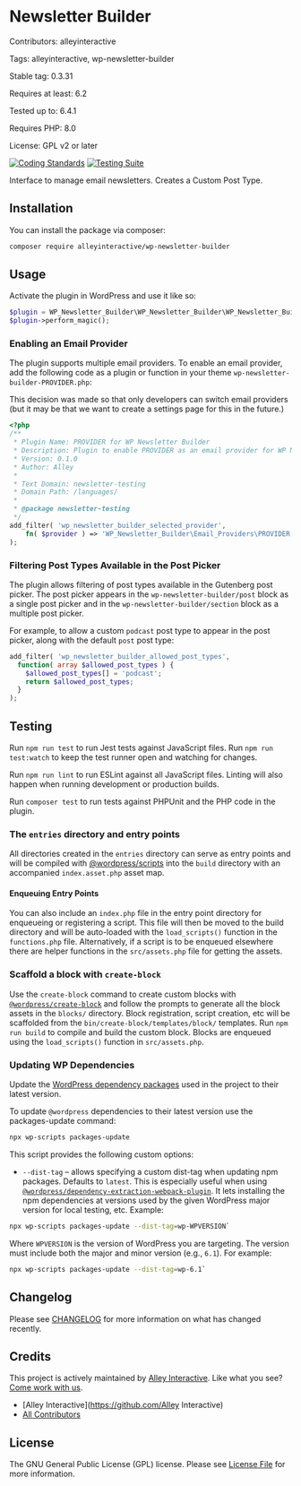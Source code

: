 # Newsletter Builder

Contributors: alleyinteractive

Tags: alleyinteractive, wp-newsletter-builder

Stable tag: 0.3.31

Requires at least: 6.2

Tested up to: 6.4.1

Requires PHP: 8.0

License: GPL v2 or later

[![Coding Standards](https://github.com/alleyinteractive/wp-newsletter-builder/actions/workflows/coding-standards.yml/badge.svg)](https://github.com/alleyinteractive/wp-newsletter-builder/actions/workflows/coding-standards.yml)
[![Testing Suite](https://github.com/alleyinteractive/wp-newsletter-builder/actions/workflows/unit-test.yml/badge.svg)](https://github.com/alleyinteractive/wp-newsletter-builder/actions/workflows/unit-test.yml)

Interface to manage email newsletters. Creates a Custom Post Type.

## Installation

You can install the package via composer:

```bash
composer require alleyinteractive/wp-newsletter-builder
```

## Usage

Activate the plugin in WordPress and use it like so:

```php
$plugin = WP_Newsletter_Builder\WP_Newsletter_Builder\WP_Newsletter_Builder();
$plugin->perform_magic();
```
### Enabling an Email Provider

The plugin supports multiple email providers. To enable an email provider, add the following code as a plugin or function in your theme  `wp-newsletter-builder-PROVIDER.php`:

This decision was made so that only developers can switch email providers (but it may be that we want to create a settings page for this in the future.)

```php
<?php
/**
 * Plugin Name: PROVIDER for WP Newsletter Builder
 * Description: Plugin to enable PROVIDER as an email provider for WP Newsletter Builder.
 * Version: 0.1.0
 * Author: Alley
 *
 * Text Domain: newsletter-testing
 * Domain Path: /languages/
 *
 * @package newsletter-testing
 */
add_filter( 'wp_newsletter_builder_selected_provider',
	fn( $provider ) => 'WP_Newsletter_Builder\Email_Providers\PROVIDER'
);
```
### Filtering Post Types Available in the Post Picker

The plugin allows filtering of post types available in the Gutenberg post picker. The post picker appears in the `wp-newsletter-builder/post` block as a single post picker and in the `wp-newsletter-builder/section` block as a multiple post picker.

For example, to allow a custom `podcast` post type to appear in the post picker, along with the default `post` post type:

```php
add_filter( 'wp_newsletter_builder_allowed_post_types',
  function( array $allowed_post_types ) {
    $allowed_post_types[] = 'podcast';
    return $allowed_post_types;
  }
);
```

## Testing

Run `npm run test` to run Jest tests against JavaScript files. Run
`npm run test:watch` to keep the test runner open and watching for changes.

Run `npm run lint` to run ESLint against all JavaScript files. Linting will also
happen when running development or production builds.

Run `composer test` to run tests against PHPUnit and the PHP code in the plugin.

### The `entries` directory and entry points

All directories created in the `entries` directory can serve as entry points and will be compiled with [@wordpress/scripts](https://github.com/WordPress/gutenberg/blob/trunk/packages/scripts/README.md#scripts) into the `build` directory with an accompanied `index.asset.php` asset map.

#### Enqueuing Entry Points

You can also include an `index.php` file in the entry point directory for enqueueing or registering a script. This file will then be moved to the build directory and will be auto-loaded with the `load_scripts()` function in the `functions.php` file. Alternatively, if a script is to be enqueued elsewhere there are helper functions in the `src/assets.php` file for getting the assets.

### Scaffold a block with `create-block`

Use the `create-block` command to create custom blocks with [`@wordpress/create-block`](https://developer.wordpress.org/block-editor/reference-guides/packages/packages-create-block/) and follow the prompts to generate all the block assets in the `blocks/` directory.
Block registration, script creation, etc will be scaffolded from the `bin/create-block/templates/block/` templates. Run `npm run build` to compile and build the custom block. Blocks are enqueued using the `load_scripts()` function in `src/assets.php`.

### Updating WP Dependencies

Update the [WordPress dependency packages](https://developer.wordpress.org/block-editor/reference-guides/packages/packages-scripts/#packages-update) used in the project to their latest version.

To update `@wordpress` dependencies to their latest version use the packages-update command:

```sh
npx wp-scripts packages-update
```

This script provides the following custom options:

-   `--dist-tag` – allows specifying a custom dist-tag when updating npm packages. Defaults to `latest`. This is especially useful when using [`@wordpress/dependency-extraction-webpack-plugin`](https://www.npmjs.com/package/@wordpress/dependency-extraction-webpack-plugin). It lets installing the npm dependencies at versions used by the given WordPress major version for local testing, etc. Example:

```sh
npx wp-scripts packages-update --dist-tag=wp-WPVERSION`
```

Where `WPVERSION` is the version of WordPress you are targeting. The version
must include both the major and minor version (e.g., `6.1`). For example:

```sh
npx wp-scripts packages-update --dist-tag=wp-6.1`
```

## Changelog

Please see [CHANGELOG](CHANGELOG.md) for more information on what has changed recently.

## Credits

This project is actively maintained by [Alley
Interactive](https://github.com/alleyinteractive). Like what you see? [Come work
with us](https://alley.co/careers/).

- [Alley Interactive](https://github.com/Alley Interactive)
- [All Contributors](../../contributors)

## License

The GNU General Public License (GPL) license. Please see [License File](LICENSE) for more information.
